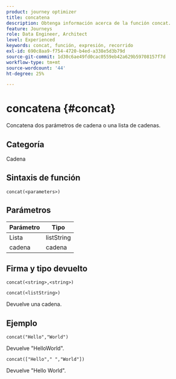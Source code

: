 ```yaml
---
product: journey optimizer
title: concatena
description: Obtenga información acerca de la función concat.
feature: Journeys
role: Data Engineer, Architect
level: Experienced
keywords: concat, función, expresión, recorrido
exl-id: 690c8aa9-f754-4720-b4ed-a338e5d3b79d
source-git-commit: 1d30c6ae49fd0cac0559eb42a629b59708157f7d
workflow-type: tm+mt
source-wordcount: '44'
ht-degree: 25%

---
```


# concatena {#concat}

Concatena dos parámetros de cadena o una lista de cadenas.

## Categoría

Cadena

## Sintaxis de función

`concat(<parameters>)`

## Parámetros

| Parámetro | Tipo |
|-----------|------------------|
| Lista | listString |
| cadena | cadena |

## Firma y tipo devuelto

`concat(<string>,<string>)`

`concat(<listString>)`

Devuelve una cadena.

## Ejemplo

`concat("Hello","World")`

Devuelve &quot;HelloWorld&quot;.

`concat(["Hello"," ","World"])`

Devuelve &quot;Hello World&quot;.
